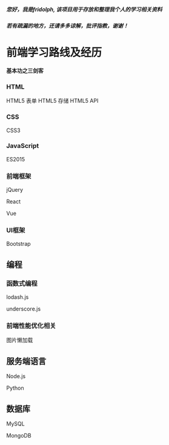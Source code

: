 ##### 您好，我是fridolph, 该项目用于存放和整理我个人的学习相关资料
##### 若有疏漏的地方，还请多多谅解，批评指教，谢谢！

# 前端学习路线及经历

**基本功之三剑客**

### HTML

HTML5 表单
HTML5 存储
HTML5 API

### CSS

CSS3 

### JavaScript

ES2015

### 前端框架

jQuery

React

Vue

### UI框架

Bootstrap

## 编程

### 函数式编程

lodash.js

underscore.js

### 前端性能优化相关

图片懒加载

## 服务端语言

Node.js

Python

## 数据库

MySQL

MongoDB
